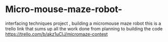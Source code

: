 # Micro-mouse-maze-robot-
interfacing techniques project , building a micromouse maze robot 
this is a trello link that sums up all the work done from planning to building the code 
https://trello.com/b/akz1uClJ/micromaze-contest
